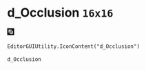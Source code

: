 # d_Occlusion `16x16`
<img src="/img/d_Occlusion.png" width=16 height=16>

``` CSharp
EditorGUIUtility.IconContent("d_Occlusion")
```
```
d_Occlusion
```
